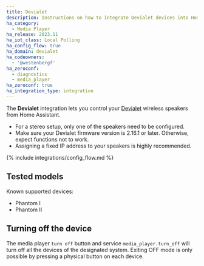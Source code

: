```yaml
---
title: Devialet
description: Instructions on how to integrate Devialet devices into Home Assistant.
ha_category:
  - Media Player
ha_release: 2023.11
ha_iot_class: Local Polling
ha_config_flow: true
ha_domain: devialet
ha_codeowners:
  - '@westenbergf'
ha_zeroconf:
  - diagnostics
  - media_player
ha_zeroconf: true
ha_integration_type: integration
---
```


The **Devialet** integration lets you control your [Devialet](https://www.devialet.com) wireless speakers from Home Assistant.

<div class='note'>

- For a stereo setup, only one of the speakers need to be configured.
- Make sure your Devialet firmware version is 2.16.1 or later. Otherwise, expect functions not to work.
- Assigning a fixed IP address to your speakers is highly recommended.

</div>

{% include integrations/config_flow.md %}

## Tested models

Known supported devices:

- Phantom I
- Phantom II

## Turning off the device

The media player `turn off`  button and service `media_player.turn_off` will turn off all the devices of the designated system. Exiting OFF mode is only possible by pressing a physical button on each device.
